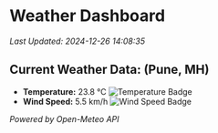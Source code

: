 
# Weather Dashboard

_Last Updated: 2024-12-26 14:08:35_

## Current Weather Data: (Pune, MH)
- **Temperature:** 23.8 °C ![Temperature Badge](https://img.shields.io/badge/Temperature-Medium%20Temp-green)
- **Wind Speed:** 5.5 km/h ![Wind Speed Badge](https://img.shields.io/badge/Wind%20Speed-Low%20Wind-blue)

*Powered by Open-Meteo API*
